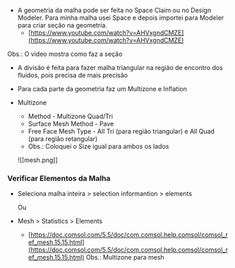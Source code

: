 - A geometria da malha pode ser feita no Space Claim ou no Design Modeler. Para minha malha usei Space e depois importei para Modeler para criar seção na geometria.
	- [https://www.youtube.com/watch?v=AHVxgndCMZE](https://www.youtube.com/watch?v=AHVxgndCMZE)

Obs.: O video mostra como faz a seção

- A divisão é feita para fazer malha triangular na região de encontro dos fluidos, pois precisa de mais precisão
    
- Para cada parte da geometria faz um Multizone e Inflation
    
- Multizone
    
    - Method - Multizone Quad/Tri
    - Surface Mesh Method - Pave
    - Free Face Mesh Type - All Tri (para região triangular) e All Quad (para região retangular)
    - Obs.: Coloquei o Size igual para ambos os lados
    
    ![[mesh.png]]
        
### Verificar Elementos da Malha
    
- Seleciona malha inteira > selection informantion > elements
    
    Ou
- Mesh > Statistics > Elements
    - [https://doc.comsol.com/5.5/doc/com.comsol.help.comsol/comsol_ref_mesh.15.15.html](https://doc.comsol.com/5.5/doc/com.comsol.help.comsol/comsol_ref_mesh.15.15.html)
     Obs.: Multizone para mesh